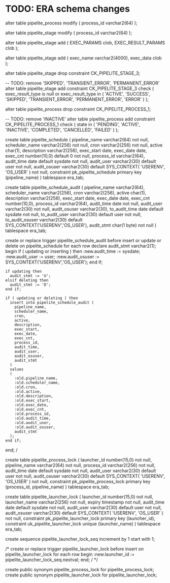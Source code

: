 # TODO: ERA schema changes

alter table pipelite_process modify (
  process_id varchar2(64)
);

alter table pipelite_stage modify (
  process_id varchar2(64)
);

alter table pipelite_stage add (
  EXEC_PARAMS clob,
  EXEC_RESULT_PARAMS clob
);

alter table pipelite_stage add (
  exec_name varchar2(4000),
  exec_data clob
);

alter table pipelite_stage drop constraint CK_PIPELITE_STAGE_3;

-- TODO: remove 'SKIPPED', 'TRANSIENT_ERROR', 'PERMANENT_ERROR'
alter table pipelite_stage add constraint CK_PIPELITE_STAGE_3 check
(
  exec_result_type is null or exec_result_type in ( 'ACTIVE', 'SUCCESS', 'SKIPPED', 'TRANSIENT_ERROR', 'PERMANENT_ERROR', 'ERROR' )
);

alter table pipelite_process drop constraint CK_PIPELITE_PROCESS_1;

-- TODO: remove 'INACTIVE'
alter table pipelite_process add constraint CK_PIPELITE_PROCESS_1 check
(
    state in ( 'PENDING', 'ACTIVE', 'INACTIVE', 'COMPLETED', 'CANCELLED', 'FAILED' )
);

create table pipelite_schedule
(
    pipeline_name varchar2(64) not null,
    scheduler_name varchar2(256) not null,
	cron varchar2(256) not null,
	active char(1),
	description varchar2(256),
	exec_start date,
	exec_date date,
    exec_cnt number(10,0) default 0 not null,
    process_id varchar2(64),
	audit_time date default sysdate not null,
	audit_user varchar2(30) default user not null,
	audit_osuser varchar2(30) default SYS_CONTEXT( 'USERENV', 'OS_USER' ) not null,
	constraint pk_pipelite_schedule primary key (pipeline_name)
)
tablespace era_tab;

create table pipelite_schedule_audit
(
    pipeline_name varchar2(64),
    scheduler_name varchar2(256),
	cron varchar2(256),
	active char(1),
	description varchar2(256),
	exec_start date,
	exec_date date,
    exec_cnt number(10,0),
    process_id varchar2(64),
    audit_time date not null,
    audit_user varchar2(30) not null,
    audit_osuser varchar2(30),
    to_audit_time date default sysdate not null,
    to_audit_user varchar2(30) default user not null,
    to_audit_osuser varchar2(30) default SYS_CONTEXT('USERENV','OS_USER'),
    audit_stmt char(1 byte) not null
)
tablespace era_tab;

create or replace trigger pipelite_schedule_audit
before insert or update or delete on pipelite_schedule
for each row
declare
    audit_stmt varchar2(1);
begin
    if ( updating or inserting ) then
      :new.audit_time := sysdate;
      :new.audit_user := user;
      :new.audit_osuser := SYS_CONTEXT('USERENV','OS_USER');
    end if;

    if updating then
      audit_stmt := 'U';
    elsif deleting then
      audit_stmt := 'D';
    end if;

    if ( updating or deleting ) then
      insert into pipelite_schedule_audit (
        pipeline_name,
        scheduler_name,
    	cron,
    	active,
    	description,
	    exec_start,
     	exec_date,
        exec_cnt,
        process_id,
        audit_time,
        audit_user,
        audit_osuser,
        audit_stmt
      )
      values
      (
        :old.pipeline_name,
        :old.scheduler_name,
    	:old.cron,
    	:old.active,
    	:old.description,
	    :old.exec_start,
        :old.exec_date,
        :old.exec_cnt,
        :old.process_id,
        :old.audit_time,
        :old.audit_user,
        :old.audit_osuser,
        audit_stmt
      );
    end if;
end;
/

create table pipelite_process_lock
(
    launcher_id number(15,0) not null,
    pipeline_name varchar2(64) not null,
    process_id varchar2(256) not null,
	audit_time date default sysdate not null,
	audit_user varchar2(30) default user not null,
	audit_osuser varchar2(30) default SYS_CONTEXT( 'USERENV', 'OS_USER' ) not null,
	constraint pk_pipelite_process_lock primary key (process_id, pipeline_name)
)
tablespace era_tab;

create table pipelite_launcher_lock
(
    launcher_id number(15,0) not null,
    launcher_name varchar2(256) not null,
    expiry timestamp not null,
	audit_time date default sysdate not null,
	audit_user varchar2(30) default user not null,
	audit_osuser varchar2(30) default SYS_CONTEXT( 'USERENV', 'OS_USER' ) not null,
	constraint pk_pipelite_launcher_lock primary key (launcher_id),
	constraint uk_pipelite_launcher_lock unique (launcher_name)
)
tablespace era_tab;

create sequence pipelite_launcher_lock_seq
increment by 1
start with 1;

/*
create or replace trigger pipelite_launcher_lock
before insert on pipelite_launcher_lock
for each row
begin
   :new.launcher_id := pipelite_launcher_lock_seq.nextval;
end;
/
*/

create public synonym pipelite_process_lock for pipelite_process_lock;
create public synonym pipelite_launcher_lock for pipelite_launcher_lock;
